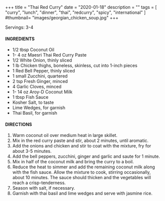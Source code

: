 +++
title = "Thai Red Curry"
date = "2020-01-18"
description = ""
tags = [
    "curry",
    "lunch",
    "dinner",
    "thai",
    "redcurry",
    "spicy", 
    "international"
]
#thumbnail= "images/georgian_chicken_soup.jpg"
+++

Servings: 3-4 <!--more-->

#### INGREDIENTS 

* 1/2 tbsp Coconut Oil 
* 1- 4 oz Maesri Thai Red Curry Paste 
* 1/2 White Onion, thinly sliced
* 1 lb Chicken thighs, boneless, skinless, cut into 1-inch pieces 
* 1 Red Bell Pepper, thinly sliced 
* 1 small Zucchini, quartered
* 2 tsp Fresh Ginger, minced
* 4 Garlic Cloves, minced
* 1- 14 oz Aroy-D Coconut Milk 
* 1 tbsp Fish Sauce
* Kosher Salt, to taste 
* Lime Wedges, for garnish 
* Thai Basil, for garnish 

#### DIRECTIONS 

1. Warm coconut oil over medium heat in large skillet. 
2. Mix in the red curry paste and stir, about 2 minutes, until aromatic. 
3. Add the onions and chicken and stir to coat with the mixture, fry for about 3-5 minutes. 
4. Add the bell peppers, zucchini, ginger and garlic and saute for 1 minute.
5. Mix in half of the coconut milk and bring the curry to a boil. 
6. Reduce the heat to simmer and add the remaining coconut milk along with the fish sauce. Allow the mixture to cook, stirring occasionally, about 10 minutes. The sauce should thicken and the vegetables will reach a crisp-tenderness. 
8. Season with salt, if necessary. 
9. Garnish with thai basil and lime wedges and serve with jasmine rice. 
